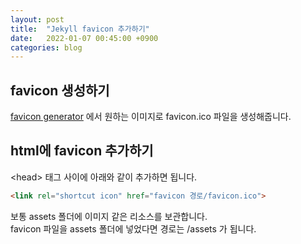 ```yaml
---
layout: post
title:  "Jekyll favicon 추가하기"
date:   2022-01-07 00:45:00 +0900
categories: blog
---
```

## favicon 생성하기
[favicon generator](https://www.favicon-generator.org/) 에서 원하는 이미지로 favicon.ico 파일을 생성해줍니다.  

## html에 favicon 추가하기
\<head\> 태그 사이에 아래와 같이 추가하면 됩니다.  
```html
<link rel="shortcut icon" href="favicon 경로/favicon.ico">
```
보통 assets 폴더에 이미지 같은 리소스를 보관합니다.  
favicon 파일을 assets 폴더에 넣었다면 경로는 /assets 가 됩니다.  
